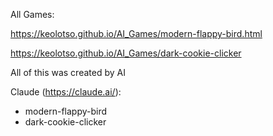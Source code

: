 All Games:

https://keolotso.github.io/AI_Games/modern-flappy-bird.html

https://keolotso.github.io/AI_Games/dark-cookie-clicker

All of this was created by AI

Claude (https://claude.ai/):

- modern-flappy-bird
- dark-cookie-clicker
